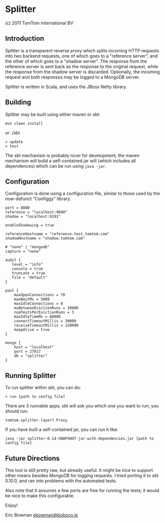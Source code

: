 Splitter
========

(c) 2011 TomTom International BV

Introduction
------------

Splitter is a transparent reverse proxy which splits incoming HTTP
requests into two backend requests, one of which goes to a
"reference server", and the other of which goes to a "shadow
server". The response from the reference server is sent back as the
response to the original request, while the response from the shadow
server is discarded. Optionally, the incoming request and both
responses may be logged to a MongoDB server.

Splitter is written in Scala, and uses the JBoss Netty library.

Building
--------

Splitter may be built using either maven or sbt:

    mvn clean install

or
    ./sbt 

    > update
    > test

The sbt mechanism is probably nicer for development; the maven
mechanism will build a self-contained jar will (which includes all
dependences) which can be run using `java -jar`.

Configuration
-------------

Configuration is done using a configuration file, similar to those
used by the now-defunct "Configgy" library.


    port = 8080
    reference = "localhost:9090"
    shadow = "localhost:9191"

    enableShadowing = true

    referenceHostname = "reference.test.tomtom.com"
    shadowHostname = "shadow.tomtom.com"

    # "none" | "mongodb"
    capture = "none"     

    audit {
       level = "info"
       console = true
       truncate = true
       file = "default"
    }

    pool {
        maxOpenConnections = 70
        maxWaitMs = 5000
        maxIdleConnections = 8
        msBetweenEvictionRuns = 10000
        numTestsPerEvictionRuns = 3
        maxIdleTimeMs = 60000
        connectTimeoutMillis = 30000
        receiveTimeoutMillis = 120000
        keepAlive = true
    }

    mongo {
        host = "localhost"
        port = 27017
        db = "splitter"
    }

Running Splitter
----------------

To run splitter within sbt, you can do:

    > run [path to config file]

There are 3 runnable apps; sbt will ask you which one you want to
run; you should run:

    tomtom.splitter.layer7.Proxy

If you have built a self-contained jar, you can run it like:

    java -jar splitter-0.14-SNAPSHOT-jar-with-dependencies.jar [path to config file]

Future Directions
-----------------

This tool is still pretty raw, but already useful.  It might be nice
to support other means besides MongoDB for logging requests. I tried
porting it to sbt 0.10.0, and ran into problems with the automated
tests.

Also note that it assumes a few ports are free for running the
tests; it would be nice to make this configurable.

Enjoy!

Eric Bowman
ebowman@boboco.ie



